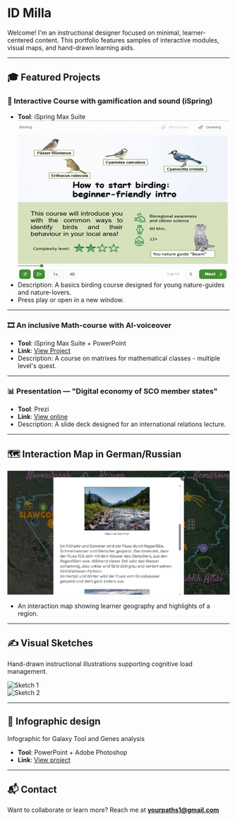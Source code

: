 # ID Milla

Welcome! I'm an instructional designer focused on minimal, learner-centered content. This portfolio features samples of interactive modules, visual maps, and hand-drawn learning aids.

---

## 🎓 Featured Projects

### 🧩 Interactive Course with gamification and sound (iSpring)

- **Tool**: iSpring Max Suite  
 ![Demo](https://github.com/IDMilla/idmilla.github.io/blob/main/assets/project1_birding.gif)
- Description: A basics birding course designed for young nature-guides and nature-lovers.
- Press play or open in a new window.

---

### 🎞️ An inclusive Math-course with AI-voiceover 

- **Tool**: iSpring Max Suite + PowerPoint
- **Link**: [View Project](https://yourlink.com)
- Description: A course on matrixes for mathematical classes - multiple level's quest.

---

### 📊 Presentation — "Digital economy of SCO member states"
- **Tool**: Prezi
- **Link**: [View online](https://prezi.com/view/UlYX7xNZB0Go7F6R0Ct9/)
- Description: A slide deck designed for an international relations lecture.

---

## 🗺️ Interaction Map in German/Russian

![Interaction Map Thumbnail](assets/interaction-map.png)

- An interaction map showing learner geography and highlights of a region.

---

## ✍️ Visual Sketches

Hand-drawn instructional illustrations supporting cognitive load management.

![Sketch 1](assets/sketch1.jpg)  
![Sketch 2](assets/sketch2.jpg)

---

## 🔗 Infographic design
Infographic for Galaxy Tool and Genes analysis
- **Tool**: PowerPoint + Adobe Photoshop
- **Link**: [View project](https://drive.google.com/file/d/1xI38q3h2aRx2UUlwxut7Z9xl90nJ2KUU/view?usp=sharing)
  
  
---

## 📬 Contact

Want to collaborate or learn more? Reach me at **yourpaths1@gmail.com**
